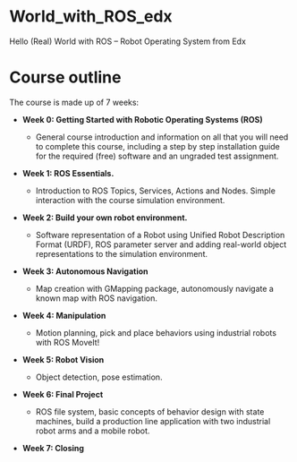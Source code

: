 # World_with_ROS_edx
Hello (Real) World with ROS – Robot Operating System from Edx

# **Course outline**

The course is made up of 7 weeks:

* **Week 0: Getting Started with Robotic Operating Systems (ROS)** 
  * General course introduction and information on all that you will need to complete this course, including a step by step installation guide for the required (free) software and an ungraded test assignment. 

* **Week 1: ROS Essentials.**
  *  Introduction to ROS Topics, Services, Actions and Nodes. Simple interaction with the course simulation environment.

* **Week 2: Build your own robot environment.**
  * Software representation of a Robot using Unified Robot Description Format (URDF), ROS parameter server and adding real-world object representations to the simulation environment.

* **Week 3: Autonomous Navigation**
  * Map creation with GMapping package, autonomously navigate a known map with ROS navigation.

* **Week 4: Manipulation**
  *  Motion planning, pick and place behaviors using industrial robots with ROS MoveIt!

* **Week 5: Robot Vision**
  *  Object detection, pose estimation.

* **Week 6: Final Project**
  * ROS file system, basic concepts of behavior design with state machines, build a production line application with two industrial robot arms and a mobile robot.

* **Week 7: Closing**
